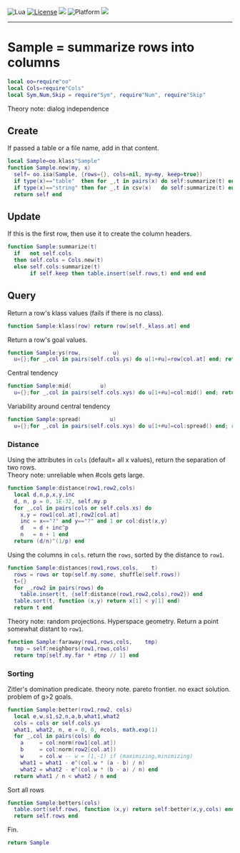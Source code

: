 
<img alt="Lua" src="https://img.shields.io/badge/lua-v5.4-blue">&nbsp;<a 
href="https://github.com/timm/keys/blob/master/LICENSE.md"><img
alt="License" src="https://img.shields.io/badge/license-unlicense-red"></a> <img
src="https://img.shields.io/badge/purpose-ai%20,%20se-blueviolet"> <img
alt="Platform" src="https://img.shields.io/badge/platform-osx%20,%20linux-lightgrey"> <a
href="https://github.com/timm/keys/actions"><img
src="https://github.com/timm/keys/actions/workflows/unit-test.yml/badge.svg"></a>

<hr>

# Sample = summarize rows into columns

```lua
local oo=require"oo"
local Cols=require"Cols"
local Sym,Num,Skip = require"Sym", require"Num", require"Skip"
```
Theory note: dialog independence
## Create
If passed a table or a file name, add in that content.

```lua
local Sample=oo.klass"Sample"
function Sample.new(my, x)
  self= oo.isa(Sample, {rows={}, cols=nil, my=my, keep=true}) 
  if type(x)=="table"  then for _,t in pairs(x) do self:summarize(t) end end
  if type(x)=="string" then for _,t in csv(x)   do self:summarize(t) end end
  return self end
```
## Update
 If this is the first row, then use it to create the
column headers.

```lua
function Sample:summarize(t)
  if   not self.cols 
  then self.cols = Cols.new(t) 
  else self.cols:summarize(t)
       if self.keep then table.insert(self.rows,t) end end end
```
## Query
Return a  row's klass values (fails if there is no class).

```lua
function Sample:klass(row) return row[self._klass.at] end
```
Return a row's  goal values.

```lua
function Sample:ys(row,          u) 
  u={};for _,col in pairs(self.cols.ys) do u[1+#u]=row[col.at] end; return u end
```
Central tendency

```lua
function Sample:mid(         u) 
  u={};for _,col in pairs(self.cols.xys) do u[1+#u]=col:mid() end; return u end
```
Variability around central tendency

```lua
function Sample:spread(         u) 
  u={};for _,col in pairs(self.cols.xys) do u[1+#u]=col:spread() end; return u end
```
### Distance
Using the attributes in `cols` (default= all x values),
return the separation of two rows.   
Theory note: unreliable when #cols gets large.

```lua
function Sample:distance(row1,row2,cols)
  local d,n,p,x,y,inc
  d, n, p = 0, 1E-32, self.my.p
  for _,col in pairs(cols or self.cols.xs) do
    x,y = row1[col.at],row2[col.at]
    inc = x=="?" and y=="?" and 1 or col:dist(x,y)
    d   = d + inc^p 
    n   = n + 1 end
  return (d/n)^(1/p) end
   ```
Using the columns in `cols`.
return the `rows`, sorted by the distance to `row1`.

```lua
function Sample:distances(row1,rows,cols,    t)
  rows = rows or top(self.my.some, shuffle(self.rows))
  t={}
  for _,row2 in pairs(rows) do 
    table.insert(t, {self:distance(row1,row2,cols),row2}) end
  table.sort(t, function (x,y) return x[1] < y[1] end)
  return t end
```
Theory note: random projections. Hyperspace geometry.
Return a point somewhat distant to `row1`.

```lua
function Sample:faraway(row1,rows,cols,    tmp)
  tmp = self:neighbors(row1,rows,cols)
  return tmp[self.my.far * #tmp // 1] end
```
### Sorting
Zitler's domination predicate. 
theory note. pareto frontier. no exact solution. problem of g>2 goals.

```lua
function Sample:better(row1,row2, cols)
  local e,w,s1,s2,n,a,b,what1,what2
  cols = cols or self.cols.ys
  what1, what2, n, e = 0, 0, #cols, math.exp(1)
  for _,col in pairs(cols) do
    a     = col:norm(row1[col.at])
    b     = col:norm(row2[col.at])
    w     = col.w -- w = (1,-1) if (maximizing,minimizing)
    what1 = what1 - e^(col.w * (a - b) / n)
    what2 = what2 - e^(col.w * (b - a) / n) end
  return what1 / n < what2 / n end
```
Sort all rows

```lua
function Sample:betters(cols)
  table.sort(self.rows, function (x,y) return self:better(x,y,cols) end)
  return self.rows end
```
Fin.

```lua
return Sample
```

